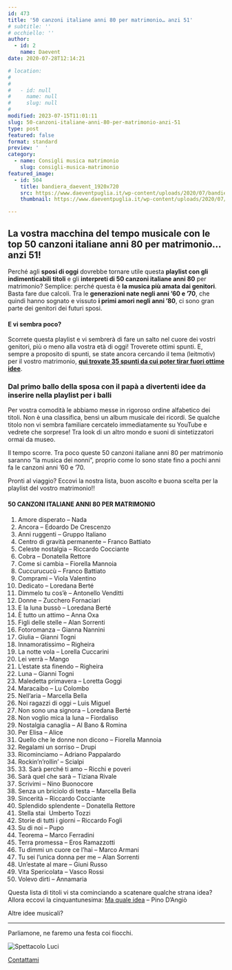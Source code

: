 ```yaml
---
id: 473
title: '50 canzoni italiane anni 80 per matrimonio… anzi 51'
# subtitle: ''
# occhiello: ''
author:
  - id: 2
    name: Daevent
date: 2020-07-28T12:14:21

# location:
#   
#   
#   - id: null
#     name: null
#     slug: null
#   
modified: 2023-07-15T11:01:11
slug: 50-canzoni-italiane-anni-80-per-matrimonio-anzi-51
type: post
featured: false
format: standard
preview: '  '
category:
  - name: Consigli musica matrimonio
    slug: consigli-musica-matrimonio
featured_image: 
  - id: 504
    title: bandiera_daevent_1920x720
    src: https://www.daeventpuglia.it/wp-content/uploads/2020/07/bandiera_daevent_1920x720-300x113.png
    thumbnail: https://www.daeventpuglia.it/wp-content/uploads/2020/07/bandiera_daevent_1920x720-150x150.png

---
```


La vostra macchina del tempo musicale con le top 50 canzoni italiane anni 80 per matrimonio… anzi 51!
-----------------------------------------------------------------------------------------------------

Perché agli **sposi di oggi** dovrebbe tornare utile questa **playlist con gli indimenticabili titoli** e gli **interpreti di 50 canzoni italiane anni 80** per matrimonio? Semplice: perché questa è **la musica più amata dai genitori**. Basta fare due calcoli. Tra le **generazioni nate negli anni ’60 e ’70**, che quindi hanno sognato e vissuto **i primi amori negli anni ’80**, ci sono gran parte dei genitori dei futuri sposi.

#### E vi sembra poco?

Scorrete questa playlist e vi sembrerà di fare un salto nel cuore dei vostri genitori, più o meno alla vostra età di oggi! Troverete ottimi spunti. E, sempre a proposito di spunti, se state ancora cercando il tema (leitmotiv) per il vostro matrimonio, [**qui trovate 35 spunti da cui poter tirar fuori ottime idee**](https://www.daeventpuglia.it/35-idee-tema-matrimonio-perfetto/).

### Dal primo ballo della sposa con il papà a divertenti idee da inserire nella playlist per i balli

Per vostra comodità le abbiamo messe in rigoroso ordine alfabetico dei titoli. Non è una classifica, bensì un album musicale dei ricordi. Se qualche titolo non vi sembra familiare cercatelo immediatamente su YouTube e vedrete che sorprese! Tra look di un altro mondo e suoni di sintetizzatori ormai da museo.

Il tempo scorre. Tra poco queste 50 canzoni italiane anni 80 per matrimonio saranno “la musica dei nonni”, proprio come lo sono state fino a pochi anni fa le canzoni anni ’60 e ’70.

Pronti al viaggio? Eccovi la nostra lista, buon ascolto e buona scelta per la playlist del vostro matrimonio!!

#### 50 CANZONI ITALIANE ANNI 80 PER MATRIMONIO

1.  Amore disperato – Nada
2.  Ancora – Edoardo De Crescenzo
3.  Anni ruggenti – Gruppo Italiano
4.  Centro di gravità permanente – Franco Battiato
5.  Celeste nostalgia – Riccardo Cocciante
6.  Cobra – Donatella Rettore
7.  Come si cambia – Fiorella Mannoia
8.  Cuccurucucù – Franco Battiato
9.  Comprami – Viola Valentino
10.  Dedicato – Loredana Berté
11.  Dimmelo tu cos’è – Antonello Venditti
12.  Donne – Zucchero Fornaciari
13.  E la luna bussò – Loredana Berté
14.  È tutto un attimo – Anna Oxa
15.  Figli delle stelle – Alan Sorrenti
16.  Fotoromanza – Gianna Nannini
17.  Giulia – Gianni Togni
18.  Innamoratissimo – Righeira
19.  La notte vola – Lorella Cuccarini
20.  Lei verrà – Mango
21.  L’estate sta finendo – Righeira
22.  Luna – Gianni Togni
23.  Maledetta primavera – Loretta Goggi
24.  Maracaibo – Lu Colombo
25.  Nell’aria – Marcella Bella
26.  Noi ragazzi di oggi – Luis Miguel
27.  Non sono una signora – Loredana Berté
28.  Non voglio mica la luna – Fiordaliso
29.  Nostalgia canaglia – Al Bano & Romina
30.  Per Elisa – Alice
31.  Quello che le donne non dicono – Fiorella Mannoia
32.  Regalami un sorriso – Drupi
33.  Ricominciamo – Adriano Pappalardo
34.  Rockin’n’rollin’ – Scialpi
35.  33\. Sarà perché ti amo – Ricchi e poveri
36.  Sarà quel che sarà – Tiziana Rivale
37.  Scrivimi – Nino Buonocore
38.  Senza un briciolo di testa – Marcella Bella
39.  Sincerità – Riccardo Cocciante
40.  Splendido splendente – Donatella Rettore
41.  Stella stai  Umberto Tozzi
42.  Storie di tutti i giorni – Riccardo Fogli
43.  Su di noi – Pupo
44.  Teorema – Marco Ferradini
45.  Terra promessa – Eros Ramazzotti
46.  Tu dimmi un cuore ce l’hai – Marco Armani
47.  Tu sei l’unica donna per me – Alan Sorrenti
48.  Un’estate al mare – Giuni Russo
49.  Vita Spericolata – Vasco Rossi
50.  Volevo dirti – Annamaria

Questa lista di titoli vi sta cominciando a scatenare qualche strana idea? Allora eccovi la cinquantunesima: [Ma quale idea](https://youtu.be/hg9gvz5n614) – Pino D’Angiò

Altre idee musicali?


------------------------

Parliamone, ne faremo una festa coi fiocchi.

![Spettacolo Luci](https://www.daeventpuglia.it/wp-content/uploads/2020/04/audio_luci-300x200.jpg "audio_luci")

[Contattami](http://www.daeventpuglia.it/index.php/contatti/)
